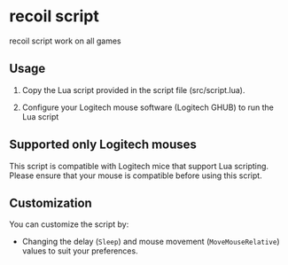 # recoil script

recoil script work on all games

## Usage

1. Copy the Lua script provided in the script file (src/script.lua).

2. Configure your Logitech mouse software (Logitech GHUB) to run the Lua script


## Supported only Logitech mouses

This script is compatible with Logitech mice that support Lua scripting. Please ensure that your mouse is compatible before using this script.

## Customization

You can customize the script by:

- Changing the delay (`Sleep`) and mouse movement (`MoveMouseRelative`) values to suit your preferences.
